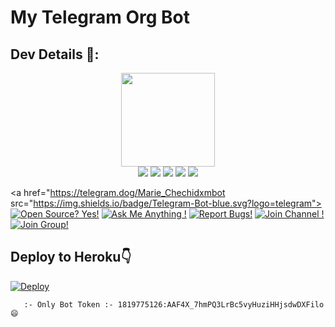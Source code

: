 # My Telegram Org Bot

## Dev Details 👤:
<p align="middle">
<img src="https://telegra.ph/file/b37ac7f18d024bc8d39aa.jpg" width="150" height="150"><br>
<img src="https://badgen.net/badge/Name/MRK-YT/FF33FF?icon=awesome&labelColor=0080FF"></a>
<img src="https://badgen.net/badge/Skills/😞/purple?icon=terminal&labelColor=red"></a>
<a href="https://telegram.dog/MRK_yt"><img src="https://img.shields.io/badge/Telegram-Link-blue.svg?logo=telegram"></a>
<a href="https://github.com/devanandm"><img src="https://badgen.net/badge/Follow%20on%20/Github/80FF00?icon=github&labelColor=black"></a>
<a href="https://youtube.com/channel/UCmGBpXoM-OEm-FacOccVKgQ"><img src="https://img.shields.io/badge/Youtube-Channel-FF3333.svg?logo=youtube&logoColor=FF3333"></a>
<p align="left">
</p>                                                           
                                                    

<a href="https://telegram.dog/Marie_Chechidxmbot src="https://img.shields.io/badge/Telegram-Bot-blue.svg?logo=telegram"></a>
[![Open Source? Yes!](https://badgen.net/badge/Open%20Source%20%3F/Yes/yellow?icon=github)](https://github.com/MRK-YT/MT_MyTelegramOrg_bot)
[![Ask Me Anything !](https://img.shields.io/badge/🤔%20Ask%20Me-Anything-1abc9c.svg)](https://telegram.dog/Mrk_Yt)
[![Report Bugs!](https://badgen.net/badge/🐞%20Report%20/Bugs/red)](https://telegram.dog/devalaper)
[![Join Channel !](https://badgen.net/badge/🔊%20Join%20/Channel/Black)](telegram.dog/dxmbots)
[![Join Group!](https://badgen.net/badge/🔊%20Join%20/Group/Black)](http://telegram.dog/dxmbotz)

## Deploy to Heroku👇

[![Deploy](https://www.herokucdn.com/deploy/button.svg)](https://heroku.com/deploy)


```
   :- Only Bot Token :- 1819775126:AAF4X_7hmPQ3LrBc5vyHuziHHjsdwDXFilo😄
```
